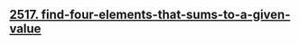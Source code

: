 <h2><a href="https://www.codingninjas.com/studio/problems/find-four-elements-that-sums-to-a-given-value_983605">2517. find-four-elements-that-sums-to-a-given-value